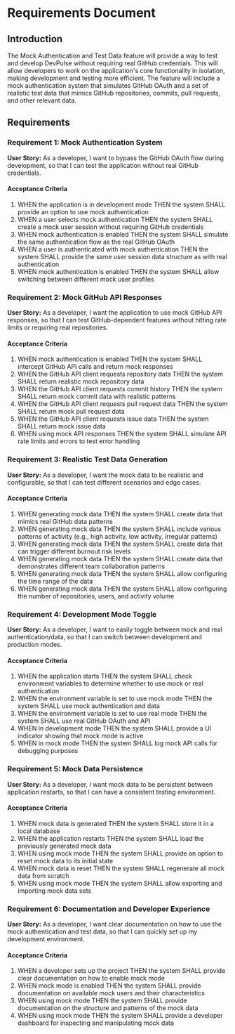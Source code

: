 # Requirements Document

## Introduction

The Mock Authentication and Test Data feature will provide a way to test and develop DevPulse without requiring real GitHub credentials. This will allow developers to work on the application's core functionality in isolation, making development and testing more efficient. The feature will include a mock authentication system that simulates GitHub OAuth and a set of realistic test data that mimics GitHub repositories, commits, pull requests, and other relevant data.

## Requirements

### Requirement 1: Mock Authentication System

**User Story:** As a developer, I want to bypass the GitHub OAuth flow during development, so that I can test the application without real GitHub credentials.

#### Acceptance Criteria

1. WHEN the application is in development mode THEN the system SHALL provide an option to use mock authentication
2. WHEN a user selects mock authentication THEN the system SHALL create a mock user session without requiring GitHub credentials
3. WHEN mock authentication is enabled THEN the system SHALL simulate the same authentication flow as the real GitHub OAuth
4. WHEN a user is authenticated with mock authentication THEN the system SHALL provide the same user session data structure as with real authentication
5. WHEN mock authentication is enabled THEN the system SHALL allow switching between different mock user profiles

### Requirement 2: Mock GitHub API Responses

**User Story:** As a developer, I want the application to use mock GitHub API responses, so that I can test GitHub-dependent features without hitting rate limits or requiring real repositories.

#### Acceptance Criteria

1. WHEN mock authentication is enabled THEN the system SHALL intercept GitHub API calls and return mock responses
2. WHEN the GitHub API client requests repository data THEN the system SHALL return realistic mock repository data
3. WHEN the GitHub API client requests commit history THEN the system SHALL return mock commit data with realistic patterns
4. WHEN the GitHub API client requests pull request data THEN the system SHALL return mock pull request data
5. WHEN the GitHub API client requests issue data THEN the system SHALL return mock issue data
6. WHEN using mock API responses THEN the system SHALL simulate API rate limits and errors to test error handling

### Requirement 3: Realistic Test Data Generation

**User Story:** As a developer, I want the mock data to be realistic and configurable, so that I can test different scenarios and edge cases.

#### Acceptance Criteria

1. WHEN generating mock data THEN the system SHALL create data that mimics real GitHub data patterns
2. WHEN generating mock data THEN the system SHALL include various patterns of activity (e.g., high activity, low activity, irregular patterns)
3. WHEN generating mock data THEN the system SHALL create data that can trigger different burnout risk levels
4. WHEN generating mock data THEN the system SHALL create data that demonstrates different team collaboration patterns
5. WHEN generating mock data THEN the system SHALL allow configuring the time range of the data
6. WHEN generating mock data THEN the system SHALL allow configuring the number of repositories, users, and activity volume

### Requirement 4: Development Mode Toggle

**User Story:** As a developer, I want to easily toggle between mock and real authentication/data, so that I can switch between development and production modes.

#### Acceptance Criteria

1. WHEN the application starts THEN the system SHALL check environment variables to determine whether to use mock or real authentication
2. WHEN the environment variable is set to use mock mode THEN the system SHALL use mock authentication and data
3. WHEN the environment variable is set to use real mode THEN the system SHALL use real GitHub OAuth and API
4. WHEN in development mode THEN the system SHALL provide a UI indicator showing that mock mode is active
5. WHEN in mock mode THEN the system SHALL log mock API calls for debugging purposes

### Requirement 5: Mock Data Persistence

**User Story:** As a developer, I want mock data to be persistent between application restarts, so that I can have a consistent testing environment.

#### Acceptance Criteria

1. WHEN mock data is generated THEN the system SHALL store it in a local database
2. WHEN the application restarts THEN the system SHALL load the previously generated mock data
3. WHEN using mock mode THEN the system SHALL provide an option to reset mock data to its initial state
4. WHEN mock data is reset THEN the system SHALL regenerate all mock data from scratch
5. WHEN using mock mode THEN the system SHALL allow exporting and importing mock data sets

### Requirement 6: Documentation and Developer Experience

**User Story:** As a developer, I want clear documentation on how to use the mock authentication and test data, so that I can quickly set up my development environment.

#### Acceptance Criteria

1. WHEN a developer sets up the project THEN the system SHALL provide clear documentation on how to enable mock mode
2. WHEN mock mode is enabled THEN the system SHALL provide documentation on available mock users and their characteristics
3. WHEN using mock mode THEN the system SHALL provide documentation on the structure and patterns of the mock data
4. WHEN using mock mode THEN the system SHALL provide a developer dashboard for inspecting and manipulating mock data